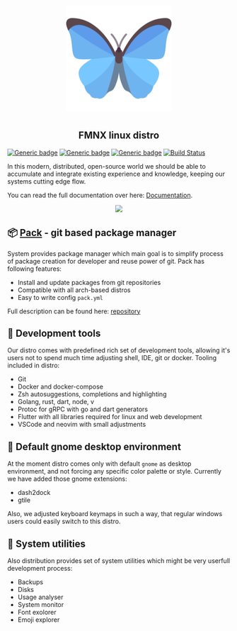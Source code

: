 <p align="center">
<img style="align: center; padding-left: 10px; padding-right: 10px; padding-bottom: 10px;" width="238px" height="238px" src="./airootfs/usr/local/share/backgrounds/fmnx-linux.png" />
</p>

<h2 align="center">FMNX linux distro</h2>

[![Generic badge](https://img.shields.io/badge/LICENSE-GPLv3-orange.svg)](https://fmnx.io/dev/fmnx/src/branch/main/LICENSE)
[![Generic badge](https://img.shields.io/badge/GITEA-REPO-blue.svg)](https://fmnx.io/dev/fmnx)
[![Generic badge](https://img.shields.io/badge/GITHUB-REPO-red.svg)](https://github.com/fmnx-io/fmnx)
[![Build Status](https://ci.fmnx.io/api/badges/dev/fmnx/status.svg)](https://ci.fmnx.io/dev/fmnx)

In this modern, distributed, open-source world we should be able to accumulate and integrate existing experience and knowledge, keeping our systems cutting edge flow.

You can read the full documentation over here: [Documentation](https://docs.fmnx.io/).

<p align="center">
<img style="align: center; max-width: 60%" src="./system.gif" />
</p>

## 📦 [Pack](https://fmnx.io/dev/pack) - git based package manager

System provides package manager which main goal is to simplify process of package creation for developer and reuse power of git. Pack has following features:

- Install and update packages from git repositories
- Compatible with all arch-based distros
- Easy to write config `pack.yml`

Full description can be found here: [repository](https://fmnx.io/dev/pack)

## 🧰 Development tools

Our distro comes with predefined rich set of development tools, allowing it's users not to spend much time adjusting shell, IDE, git or docker. Tooling included in distro:

- Git
- Docker and docker-compose
- Zsh autosuggestions, completions and highlighting
- Golang, rust, dart, node, v
- Protoc for gRPC with go and dart generators
- Flutter with all libraries required for linux and web development
- VSCode and neovim with small adjustments

## 🐾 Default gnome desktop environment

At the moment distro comes only with default `gnome` as desktop environment, and not forcing any specific color palette or style. Currently we have added those gnome extensions:

- dash2dock
- gtile

Also, we adjusted keyboard keymaps in such a way, that regular windows users could easily switch to this distro.

## 🛟 System utilities

Also distribution provides set of system utilities which might be very userfull development process:

- Backups
- Disks
- Usage analyser
- System monitor
- Font exolorer
- Emoji explorer

